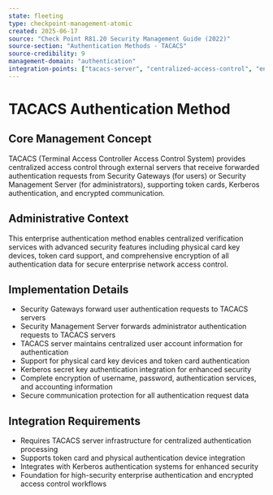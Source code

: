 ```yaml
---
state: fleeting
type: checkpoint-management-atomic
created: 2025-06-17
source: "Check Point R81.20 Security Management Guide (2022)"
source-section: "Authentication Methods - TACACS"
source-credibility: 9
management-domain: "authentication"
integration-points: ["tacacs-server", "centralized-access-control", "encrypted-communication", "token-authentication"]
---
```


# TACACS Authentication Method

## Core Management Concept
TACACS (Terminal Access Controller Access Control System) provides centralized access control through external servers that receive forwarded authentication requests from Security Gateways (for users) or Security Management Server (for administrators), supporting token cards, Kerberos authentication, and encrypted communication.

## Administrative Context
This enterprise authentication method enables centralized verification services with advanced security features including physical card key devices, token card support, and comprehensive encryption of all authentication data for secure enterprise network access control.

## Implementation Details
- Security Gateways forward user authentication requests to TACACS servers
- Security Management Server forwards administrator authentication requests to TACACS servers
- TACACS server maintains centralized user account information for authentication
- Support for physical card key devices and token card authentication
- Kerberos secret key authentication integration for enhanced security
- Complete encryption of username, password, authentication services, and accounting information
- Secure communication protection for all authentication request data

## Integration Requirements
- Requires TACACS server infrastructure for centralized authentication processing
- Supports token card and physical authentication device integration
- Integrates with Kerberos authentication systems for enhanced security
- Foundation for high-security enterprise authentication and encrypted access control workflows